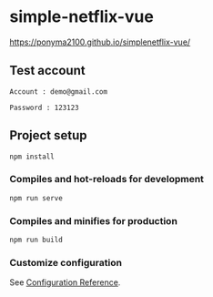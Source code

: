 # simple-netflix-vue

https://ponyma2100.github.io/simplenetflix-vue/

## Test account
```
Account	: demo@gmail.com

Password : 123123
```
## Project setup
```
npm install
```

### Compiles and hot-reloads for development
```
npm run serve
```

### Compiles and minifies for production
```
npm run build
```

### Customize configuration
See [Configuration Reference](https://cli.vuejs.org/config/).
